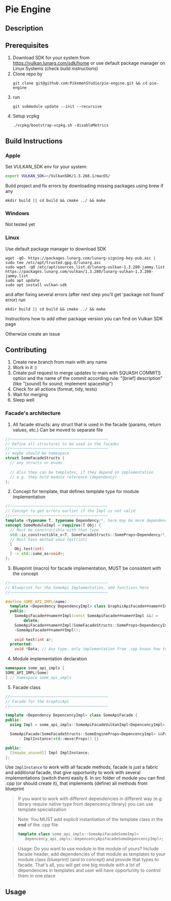 # Pie Engine
## Description

## Prerequisites
1. Download SDK for your system from https://vulkan.lunarg.com/sdk/home or use default package manager on Linux Systems (check build instructions)
2. Clone repo by
   ```
   git clone git@github.com:PikemenStudio/pie-engine.git && cd pie-engine
   ```
3. run
   ```
   git submodule update --init --recursive
   ```
4. Setup vcpkg
   ```
   ./vcpkg/bootstrap-vcpkg.sh -disableMetrics
   ```
## Build Instructions
### Apple
Set VULKAN_SDK env for your system:
```sh
export VULKAN_SDK=~/VulkanSDK/1.3.268.1/macOS/
```
Build project and fix errors by downloading missing packages using brew if any
```
mkdir build || cd build && cmake ../ && make
```
### Windows
Not tested yet
### Linux
Use default package manager to download SDK
```
wget -qO- https://packages.lunarg.com/lunarg-signing-key-pub.asc | sudo tee /etc/apt/trusted.gpg.d/lunarg.asc
sudo wget -qO /etc/apt/sources.list.d/lunarg-vulkan-1.3.280-jammy.list https://packages.lunarg.com/vulkan/1.3.280/lunarg-vulkan-1.3.280-jammy.list
sudo apt update
sudo apt install vulkan-sdk
```
and after fixing several errors (after next step you'll get 'package not found' error) run
```
mkdir build || cd build && cmake ../ && make
```
Instructions how to add other package version you can find on Vulkan SDK page

Otherwize create an issue
## Contributing
1. Create new branch from main with any name
2. Work in it :)
3. Create pull request to merge updates to main with SQUASH COMMITS option and the name of the commit according rule: "[brief] description" (like "[sound] fix sound; implement spaceship")
4. Check for all actions (format, tidy, tests)
5. Wait for merging
6. Sleep well

### Facade's architecture

1. All facade structs: any struct that is used in the facade (params, return values, etc.)
Can be moved to separate file
```c++
//~~~~~~~~~~~~~~~~~~~~~~~~~~~~~~~~~~~~~~~~~~~
// Define all structures to be used in the facades
//~~~~~~~~~~~~~~~~~~~~~~~~~~~~~~~~~~~~~~~~~~~
// maybe should be namespace
struct SomeFacadeStructs {
  // any structs or enums
  
  // Also they can be templates, if they depend on implementation
  // e.g. they hold module reference (dependency)
};
```
2. Concept for template, that defines template type for module implementation
```c++
//~~~~~~~~~~~~~~~~~~~~~~~~~~~~~~~~~~~~~~~~~~~
// Concept to get errors earlier if the Impl is not valid
//~~~~~~~~~~~~~~~~~~~~~~~~~~~~~~~~~~~~~~~~~~~
template <typename T, typename Dependency/*, here may be more dependencies*/>
concept SomeModuleImpl = requires(T Obj) {
  // Must be constructible with that type
  std::is_constructible_v<T, SomeFacadeStructs::SomeProps<Dependency/*, all dependencies*/> &&>;
  // Must have method void test(int)
  {
    Obj.test(int)
  } -> std::same_as<void>;
};
```
3. Blueprint (macro) for facade implementation, MUST be consistent with the concept
```c++
//~~~~~~~~~~~~~~~~~~~~~~~~~~~~~~~~~~~~~~~~~~~
// Blueprint for the SomeApi Implementation, add functions here
//~~~~~~~~~~~~~~~~~~~~~~~~~~~~~~~~~~~~~~~~~~~

#define SOME_API_IMPL(name)                                                     \
  template <Dependency DependencyImpl> class GraphicApiFacade##name##Impl {     \
  public:                                                                       \
    SomeApiFacade##name##Impl(const SomeApiFacade##name##Impl &&) =             \
        delete;                                                                 \
    SomeApiFacade##name##Impl(SomeFacadeStructs::SomeProps<DependencyImpl> &&); \
    ~SomeApiFacade##name##Impl();                                               \
                                                                                \
    void test(int a);                                                           \
  protected:                                                                    \
    void *Data; // Any type, only implementation from .cpp knows how to work with it
```
4. Module implementation declaration
```c++
namespace some_api_impls {
SOME_API_IMPL(Some)
} // namespace some_api_impls
```
5. Facade class
```c++
//~~~~~~~~~~~~~~~~~~~~~~~~~~~~~~~~~~~~~~~~~~~
// Facade for the GraphicApi
//~~~~~~~~~~~~~~~~~~~~~~~~~~~~~~~~~~~~~~~~~~~

template <Dependency DepencencyImpl> class SomeApiFacade {
public:
  using Impl = some_api_impls::SomeApiFacadeVulkanImpl<DepencencyImpl>;

  SomeApiFacade(SomeFacadeStructs::SomeEngineProps<DepencencyImpl> &&Props)
      : ImplInstance(std::move(Props)) {}

public:
  [[maybe_unused]] Impl ImplInstance;
};
```
Use `ImplInstance` to work with all facade methods, facade is just a fabric and additional facade, that give opportunity to work with several implementations (switch them) easily
6. In src folder of module you can find .cpp (or should create it), that implements (define) all methods from blueprint

> If you want to work with different dependencies in different way (e.g. library require native type from depencency library) you can use template specialization

> Note: You MUST add explicit instantiation of the template class in the **end** of the .cpp file
> ```c++
> template class some_api_impls::SomeApiFacadeSomeImpl<
>    depencency_api_impls::DepencencyApiFacadeSomeDepencencyImpl>;
> ```

> Usage: Do you want to use module in the module of yours? Include facade header, add dependencies of that module as templates to your module class (blueprint) (and to concept) and provide that types to facade. That's all, you will get one big module with a lot of dependencies in templates and user will have opportunity to control them in one place

## Usage
